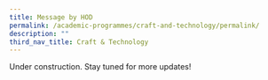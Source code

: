 ```yaml
---
title: Message by HOD
permalink: /academic-programmes/craft-and-technology/permalink/
description: ""
third_nav_title: Craft & Technology
---
```

Under construction. Stay tuned for more updates!